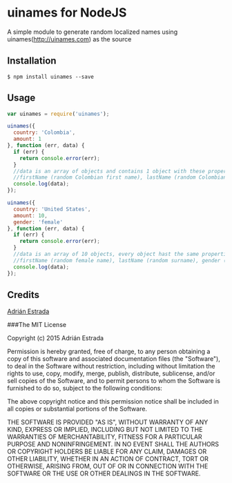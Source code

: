 # uinames for NodeJS

A simple module to generate random localized names using uinames(http://uinames.com) as the source

## Installation

```shell
$ npm install uinames --save
```

## Usage
```js
var uinames = require('uinames');

uinames({
  country: 'Colombia',
  amount: 1
}, function (err, data) {
  if (err) {
    return console.error(err);
  }
  //data is an array of objects and contains 1 object with these properties: 
  //firstName (random Colombian first name), lastName (random Colombian surname), gender (is random) and country (is Colombia)
  console.log(data);
});

uinames({
  country: 'United States',
  amount: 10,
  gender: 'female'
}, function (err, data) {
  if (err) {
    return console.error(err);
  }
  //data is an array of 10 objects, every object hast the same properties: 
  //firstName (random female name), lastName (random surname), gender (female for all of them) and country (United States for all of them)
  console.log(data);
});
```

## Credits
[Adrián Estrada](https://github.com/edsadr/)

###The MIT License

Copyright (c) 2015 Adrián Estrada

Permission is hereby granted, free of charge, to any person obtaining a copy
of this software and associated documentation files (the "Software"), to deal
in the Software without restriction, including without limitation the rights
to use, copy, modify, merge, publish, distribute, sublicense, and/or sell
copies of the Software, and to permit persons to whom the Software is
furnished to do so, subject to the following conditions:

The above copyright notice and this permission notice shall be included in
all copies or substantial portions of the Software.

THE SOFTWARE IS PROVIDED "AS IS", WITHOUT WARRANTY OF ANY KIND, EXPRESS OR
IMPLIED, INCLUDING BUT NOT LIMITED TO THE WARRANTIES OF MERCHANTABILITY,
FITNESS FOR A PARTICULAR PURPOSE AND NONINFRINGEMENT. IN NO EVENT SHALL THE
AUTHORS OR COPYRIGHT HOLDERS BE LIABLE FOR ANY CLAIM, DAMAGES OR OTHER
LIABILITY, WHETHER IN AN ACTION OF CONTRACT, TORT OR OTHERWISE, ARISING FROM,
OUT OF OR IN CONNECTION WITH THE SOFTWARE OR THE USE OR OTHER DEALINGS IN
THE SOFTWARE.